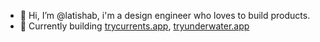 - 👋 Hi, I’m @latishab, i'm a design engineer who loves to build products.
- 🌱 Currently building [trycurrents.app](https://www.trycurrents.app), [tryunderwater.app](https://www.tryunderwater.app)
